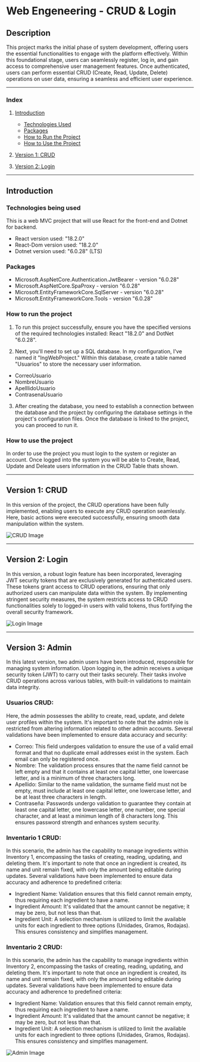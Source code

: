 # Web Engeneering - CRUD & Login

## Description
This project marks the initial phase of system development, offering users the essential functionalities to engage with the platform effectively. Within this foundational stage, users can seamlessly register, log in, and gain access to comprehensive user management features. Once authenticated, users can perform essential CRUD (Create, Read, Update, Delete) operations on user data, ensuring a seamless and efficient user experience.

---

### Index
1. [Introduction](https://github.com/CHACHO617/React-Project1/blob/main/README.md#introduction)
   - [Technologies Used](https://github.com/CHACHO617/React-Project1/blob/main/README.md#technologies-being-used)
   - [Packages](https://github.com/CHACHO617/React-Project1/blob/main/README.md#packages)
   - [How to Run the Project](https://github.com/CHACHO617/React-Project1/blob/main/README.md#how-to-run-the-project)
   - [How to Use the Project](https://github.com/CHACHO617/React-Project1/blob/main/README.md#how-to-use-the-project)
  
2. [Version 1: CRUD](https://github.com/CHACHO617/React-Project1/blob/main/README.md#version-1-crud)

3. [Version 2: Login](https://github.com/CHACHO617/React-Project1/blob/main/README.md#version-2-login)

---

## Introduction

### Technologies being used
This is a web MVC project that will use React for the front-end and Dotnet for backend. 
- React version used: "18.2.0"
- React-Dom version used: "18.2.0"
- Dotnet version used: "6.0.28" (LTS)

### Packages
- Microsoft.AspNetCore.Authentication.JwtBearer - version "6.0.28"
- Microsoft.AspNetCore.SpaProxy - version "6.0.28"
- Microsoft.EntityFrameworkCore.SqlServer - version "6.0.28"
- Microsoft.EntityFrameworkCore.Tools - version "6.0.28"

### How to run the project
1. To run this project successfully, ensure you have the specified versions of the required technologies installed: React "18.2.0" and DotNet "6.0.28".

2. Next, you'll need to set up a SQL database. In my configuration, I've named it "IngWebProject." Within this database, create a table named "Usuarios" to store the necessary user information.
- CorreoUsuario
- NombreUsuario
- ApelllidoUsuario
- ContrasenaUsuario

3. After creating the database, you need to establish a connection between the database and the project by configuring the database settings in the project's configuration files. Once the database is linked to the project, you can proceed to run it.

### How to use the project
In order to use the project you must login to the system or register an account. Once logged into the system you will be able to Create, Read, Update and Deleate users information in the CRUD Table thats shown. 

---

## Version 1: CRUD
In this version of the project, the CRUD operations have been fully implemented, enabling users to execute any CRUD operation seamlessly. Here, basic actions were executed successfully, ensuring smooth data manipulation within the system.

![CRUD Image](https://miro.medium.com/v2/resize:fit:1400/1*WxJYUNOWcV1ZDPjiwEfBbA.jpeg)

---

## Version 2: Login
In this version, a robust login feature has been incorporated, leveraging JWT security tokens that are exclusively generated for authenticated users. These tokens grant access to CRUD operations, ensuring that only authorized users can manipulate data within the system. By implementing stringent security measures, the system restricts access to CRUD functionalities solely to logged-in users with valid tokens, thus fortifying the overall security framework.

![Login Image](https://i.ibb.co/sP0WndJ/Frame-1171275405.png)

---
## Version 3: Admin
In this latest version, two admin users have been introduced, responsible for managing system information. Upon logging in, the admin receives a unique security token (JWT) to carry out their tasks securely. Their tasks involve CRUD operations across various tables, with built-in validations to maintain data integrity.
### Usuarios CRUD:
Here, the admin possesses the ability to create, read, update, and delete user profiles within the system. It's important to note that the admin role is restricted from altering information related to other admin accounts.
Several validations have been implemented to ensure data accuracy and security:
- Correo: This field undergoes validation to ensure the use of a valid email format and that no duplicate email addresses exist in the system. Each email can only be registered once.
- Nombre: The validation process ensures that the name field cannot be left empty and that it contains at least one capital letter, one lowercase letter, and is a minimum of three characters long.
- Apellido: Similar to the name validation, the surname field must not be empty, must include at least one capital letter, one lowercase letter, and be at least three characters in length.
- Contraseña: Passwords undergo validation to guarantee they contain at least one capital letter, one lowercase letter, one number, one special character, and at least a minimun length of 8 characters long. This ensures password strength and enhances system security.

### Inventario 1 CRUD:
In this scenario, the admin has the capability to manage ingredients within Inventory 1, encompassing the tasks of creating, reading, updating, and deleting them. It's important to note that once an ingredient is created, its name and unit remain fixed, with only the amount being editable during updates.
Several validations have been implemented to ensure data accuracy and adherence to predefined criteria:
- Ingredient Name: Validation ensures that this field cannot remain empty, thus requiring each ingredient to have a name.
- Ingredient Amount: It's validated that the amount cannot be negative; it may be zero, but not less than that.
- Ingredient Unit: A selection mechanism is utilized to limit the available units for each ingredient to three options (Unidades, Gramos, Rodajas). This ensures consistency and simplifies management.

### Inventario 2 CRUD:
In this scenario, the admin has the capability to manage ingredients within Inventory 2, encompassing the tasks of creating, reading, updating, and deleting them. It's important to note that once an ingredient is created, its name and unit remain fixed, with only the amount being editable during updates.
Several validations have been implemented to ensure data accuracy and adherence to predefined criteria:
- Ingredient Name: Validation ensures that this field cannot remain empty, thus requiring each ingredient to have a name.
- Ingredient Amount: It's validated that the amount cannot be negative; it may be zero, but not less than that.
- Ingredient Unit: A selection mechanism is utilized to limit the available units for each ingredient to three options (Unidades, Gramos, Rodajas). This ensures consistency and simplifies management.

![Admin Image](https://i.ibb.co/yy9vsZ2/Frame-1171275414.png)

